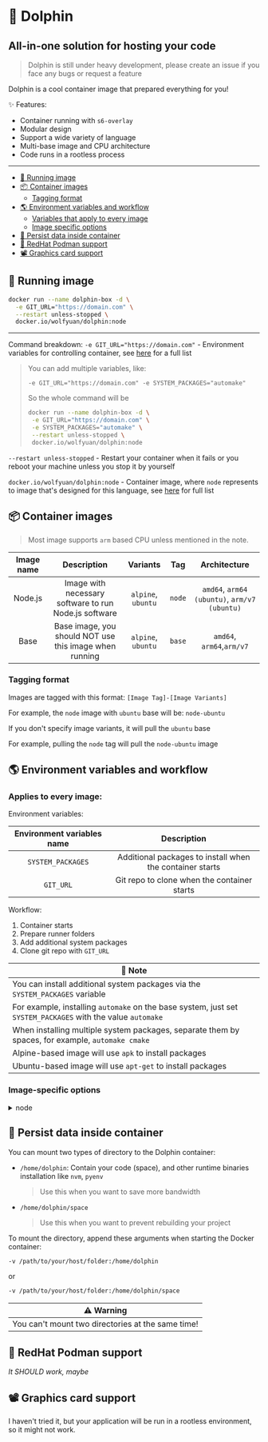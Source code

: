 # 🐬 Dolphin
## All-in-one solution for hosting your code

> Dolphin is still under heavy development, please create an issue if you face any bugs or request a feature

Dolphin is a cool container image that prepared everything for you!

✨ Features:
- Container running with `s6-overlay`
- Modular design
- Support a wide variety of language
- Multi-base image and CPU architecture
- Code runs in a rootless process

---

- [🏃 Running image](#🏃-running-image)
- [📦️ Container images](#📦️-container-images)
  - [Tagging format](#tagging-format)
- [🌎️ Environment variables and workflow](#🌎️-environment-variables-and-workflow)
  - [Variables that apply to every image](#applies-to-every-image)
  - [Image specific options](#image-specific-options)
- [💾 Persist data inside container](#💾-persist-data-inside-container)
- [🎩 RedHat Podman support](#🎩-redhat-podman-support)
- [📽️ Graphics card support](#📽️-graphics-card-support)

## 🏃 Running image

```bash
docker run --name dolphin-box -d \
  -e GIT_URL="https://domain.com" \
  --restart unless-stopped \
  docker.io/wolfyuan/dolphin:node
```
---

Command breakdown:
`-e GIT_URL="https://domain.com"` - Environment variables for controlling container, see [here](#🌎️-environment-variables-and-workflow) for a full list

> You can add multiple variables, like:
>
> `-e GIT_URL="https://domain.com" -e SYSTEM_PACKAGES="automake"`
>
> So the whole command will be
>  ```bash
> docker run --name dolphin-box -d \
>   -e GIT_URL="https://domain.com" \
>   -e SYSTEM_PACKAGES="automake" \
>   --restart unless-stopped \
>   docker.io/wolfyuan/dolphin:node
> ```

`--restart unless-stopped` - Restart your container when it fails or you reboot your machine unless you stop it by yourself

`docker.io/wolfyuan/dolphin:node` - Container image, where `node` represents to image that's designed for this language, see [here](#📦️-container-images) for full list

## 📦️ Container images

> Most image supports `arm` based CPU unless mentioned in the note.

| Image name |                       Description                      |      Variants      |   Tag  |                 Architecture                 |
| :--------: | :----------------------------------------------------: | :----------------: | :----: | :------------------------------------------: |
|   Node.js  |  Image with necessary software to run Node.js software | `alpine`, `ubuntu` | `node` | `amd64`, `arm64 (ubuntu)`, `arm/v7 (ubuntu)` |
|    Base    | Base image, you should NOT use this image when running | `alpine`, `ubuntu` | `base` |           `amd64`, `arm64`,`arm/v7`          |

### Tagging format

Images are tagged with this format: `[Image Tag]-[Image Variants]`

For example, the `node` image with `ubuntu` base will be: `node-ubuntu`

If you don't specify image variants, it will pull the `ubuntu` base

For example, pulling the `node` tag will pull the `node-ubuntu` image

## 🌎️ Environment variables and workflow

### Applies to every image:

Environment variables:


| Environment variables name |                        Description                       |
| :------------------------: | :------------------------------------------------------: |
|      `SYSTEM_PACKAGES`     | Additional packages to install when the container starts |
|          `GIT_URL`         |        Git repo to clone when the container starts       |

Workflow:

1. Container starts
2. Prepare runner folders
3. Add additional system packages
4. Clone git repo with `GIT_URL`

| 📝 Note                                                                                                     |
| ----------------------------------------------------------------------------------------------------------- |
| You can install additional system packages via the `SYSTEM_PACKAGES` variable                               |
| For example, installing `automake` on the base system, just set `SYSTEM_PACKAGES` with the value `automake` |
| When installing multiple system packages, separate them by spaces, for example, `automake cmake`            |
| Alpine-based image will use `apk` to install packages                                                       |
| Ubuntu-based image will use `apt-get` to install packages                                                   |

### Image-specific options

<details>
<summary>node</summary>

Environment variables:

| Environment variables name |                        Description                        |
|:--------------------------:|:---------------------------------------------------------:|
|       `NODE_VERSION`       |       Node.js version to install, overrides `.nvmrc`      |
|     `NODE_START_SCRIPT`    | Script to run when container finished running init script |

Workflow:

1. Container start
2. [Base image initialize](#applies-to-every-image)
3. Install Node.js via `NODE_VERSION` or `.nvmrc` in your project
4. Install npm packages via the detected package manager
5. Run build script via detected package manager if presents
6. Start the Node.js process via `NODE_START_SCRIPT` or script in `package.json` via the detected package manager

| 📝 Note                                           |
| ------------------------------------------------- |
| Supported package managers: `pnpm`, `yarn`, `npm` |

| 📝 Note                                  |
|------------------------------------------|
| In package manager: `pnpm > yarn > npm`  |
| In node version: `NODE_VERSION > .nvmrc` |

</details>

## 💾 Persist data inside container

You can mount two types of directory to the Dolphin container:
- `/home/dolphin`: Contain your code (space), and other runtime binaries installation like `nvm`, `pyenv`
  > Use this when you want to save more bandwidth
- `/home/dolphin/space`
  > Use this when you want to prevent rebuilding your project

To mount the directory, append these arguments when starting the Docker container:

```bash
-v /path/to/your/host/folder:/home/dolphin
```
or
```bash
-v /path/to/your/host/folder:/home/dolphin/space
```

| ⚠️ Warning                                         |
| ------------------------------------------------- |
| You can't mount two directories at the same time! |

## 🎩 RedHat Podman support

*It SHOULD work, maybe*

## 📽️ Graphics card support

I haven't tried it, but your application will be run in a rootless environment, so it might not work.
